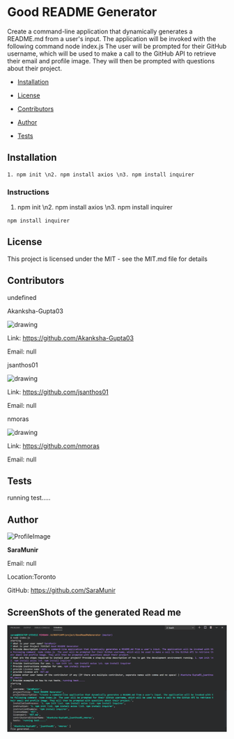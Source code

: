 
# Good README Generator 
Create a command-line application that dynamically generates a README.md from a user's input. The application will be invoked with the following command  node index.js  The user will be prompted for their GitHub username, which will be used to make a call to the GitHub API to retrieve their email and profile image. They will then be prompted with questions about their project.

* [Installation](#Installation)

* [License](#License)

* [Contributors](#Contributors)

* [Author](#Author)

* [Tests](#Tests)

## Installation
```
1. npm init \n2. npm install axios \n3. npm install inquirer
```
### Instructions
1. npm init \n2. npm install axios \n3. npm install inquirer
```
npm install inquirer
```
## License 
This project is licensed under the MIT - see the MIT.md file for details
## Contributors
undefined
            
Akanksha-Gupta03
            
<img src="https://avatars2.githubusercontent.com/u/59745460?v=4" alt="drawing" width="150" display="inline"/>
            
Link: https://github.com/Akanksha-Gupta03
            
Email: null
            
jsanthos01
            
<img src="https://avatars2.githubusercontent.com/u/55720502?v=4" alt="drawing" width="150" display="inline"/>
            
Link: https://github.com/jsanthos01
            
Email: null
            
nmoras
            
<img src="https://avatars0.githubusercontent.com/u/47071232?v=4" alt="drawing" width="150" display="inline"/>
            
Link: https://github.com/nmoras
            
Email: null
## Tests
running test.....
## Author 

![ProfileImage](https://avatars0.githubusercontent.com/u/50241569?v=4)

**SaraMunir**

Email: null

Location:Toronto

GitHub: https://github.com/SaraMunir
## ScreenShots of the generated Read me

<img src="assets/terminalScreenShot.png" alt="drawing" width="" display="inline"/>
            
